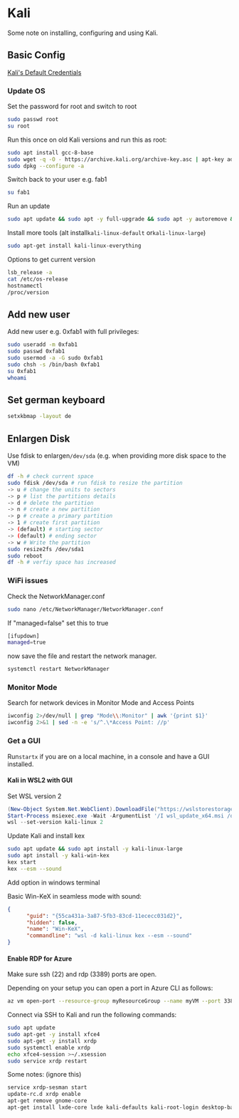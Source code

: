 # Kali

Some note on installing, configuring and using Kali.

## Basic Config

[Kali's Default Credentials](https://www.kali.org/docs/introduction/default-credentials/)

### Update OS

Set the password for root and switch to root

``` sh
sudo passwd root
su root
```

Run this once on old Kali versions and run this as root:

``` sh
sudo apt install gcc-8-base
sudo wget -q -O - https://archive.kali.org/archive-key.asc | apt-key add
sudo dpkg --configure -a
```

Switch back to your user e.g. fab1

``` sh
su fab1
```

Run an update

``` sh
sudo apt update && sudo apt -y full-upgrade && sudo apt -y autoremove && sudo apt -y autoclean
```

Install more tools (alt install```kali-linux-default``` or```kali-linux-large```)

``` sh
sudo apt-get install kali-linux-everything
```

Options to get current version

``` sh
lsb_release -a
cat /etc/os-release
hostnamectl
/proc/version
```

## Add new user

Add new user e.g. 0xfab1 with full privileges:

``` sh
sudo useradd -m 0xfab1
sudo passwd 0xfab1
sudo usermod -a -G sudo 0xfab1
sudo chsh -s /bin/bash 0xfab1
su 0xfab1
whoami
```

## Set german keyboard

``` sh
setxkbmap -layout de
```

## Enlargen Disk

Use fdisk to enlargen```/dev/sda``` (e.g. when providing more disk space to the VM)

``` sh
df -h # check current space
sudo fdisk /dev/sda # run fdisk to resize the partition
-> u # change the units to sectors
-> p # list the partitions details
-> d # delete the partition
-> n # create a new partition
-> p # create a primary partition
-> 1 # create first partition
-> (default) # starting sector  
-> (default) # ending sector
-> w # Write the partition
sudo resize2fs /dev/sda1
sudo reboot
df -h # verfiy space has increased
```

### WiFi issues

Check the NetworkManager.conf

``` sh
sudo nano /etc/NetworkManager/NetworkManager.conf
```

If "managed=false" set this to true

``` sh
[ifupdown]
managed=true
```

now save the file and restart the network manager.

``` sh
systemctl restart NetworkManager
```

### Monitor Mode

Search for network devices in Monitor Mode and Access Points

``` sh
iwconfig 2>/dev/null | grep "Mode\\:Monitor" | awk '{print $1}'
iwconfig 2>&1 | sed -n -e 's/^.\*Access Point: //p'
```

### Get a GUI

Run```startx``` if you are on a local machine, in a console and have a GUI installed.

#### Kali in WSL2 with GUI

Set WSL version 2

``` ps1
(New-Object System.Net.WebClient).DownloadFile("https://wslstorestorage.blob.core.windows.net/wslblob/wsl_update_x64.msi", "wsl_update_x64.msi") 
Start-Process msiexec.exe -Wait -ArgumentList '/I wsl_update_x64.msi /quiet' 
wsl --set-version kali-linux 2
```

Update Kali and install kex

``` sh
sudo apt update && sudo apt install -y kali-linux-large
sudo apt install -y kali-win-kex
kex start
kex --esm --sound
```

Add option in windows terminal

Basic Win-KeX in seamless mode with sound:

```json
{
      "guid": "{55ca431a-3a87-5fb3-83cd-11ececc031d2}",
      "hidden": false,
      "name": "Win-KeX",
      "commandline": "wsl -d kali-linux kex --esm --sound"
}
```

#### Enable RDP for Azure

Make sure ssh (22) and rdp (3389) ports are open.

Depending on your setup you can open a port in Azure CLI as follows:

``` sh
az vm open-port --resource-group myResourceGroup --name myVM --port 3389
```

Connect via SSH to Kali and run the following commands:

``` sh
sudo apt update
sudo apt-get -y install xfce4
sudo apt-get -y install xrdp
sudo systemctl enable xrdp
echo xfce4-session >~/.xsession
sudo service xrdp restart
```

Some notes: (ignore this)

``` sh
service xrdp-sesman start
update-rc.d xrdp enable
apt-get remove gnome-core
apt-get install lxde-core lxde kali-defaults kali-root-login desktop-base
```
